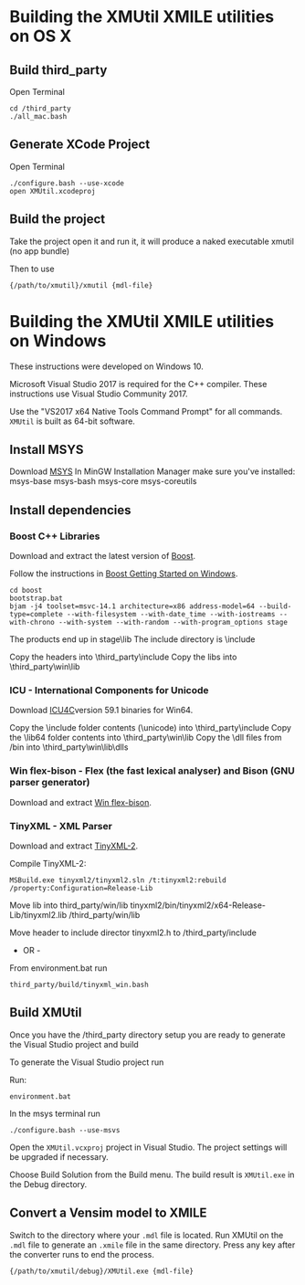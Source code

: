 # Building the XMUtil XMILE utilities on OS X

## Build third_party
Open Terminal 

~~~
cd /third_party
./all_mac.bash
~~~

## Generate XCode Project

Open Terminal

~~~
./configure.bash --use-xcode
open XMUtil.xcodeproj
~~~

## Build the project

Take the project open it and run it, it will produce a naked executable xmutil (no app bundle)

Then to use
~~~
{/path/to/xmutil}/xmutil {mdl-file}
~~~

# Building the XMUtil XMILE utilities on Windows

These instructions were developed on Windows 10.

Microsoft Visual Studio 2017 is required for the C++ compiler. These instructions use Visual Studio Community 2017.

Use the "VS2017 x64 Native Tools Command Prompt" for all commands. `XMUtil` is built as 64-bit software.

## Install MSYS

Download [MSYS](http://www.mingw.org/wiki/MSYS) 
In MinGW Installation Manager make sure you've installed:
    msys-base msys-bash msys-core msys-coreutils

## Install dependencies

### Boost C++ Libraries

Download and extract the latest version of [Boost](http://www.boost.org/users/download/).

Follow the instructions in [Boost Getting Started on Windows](http://www.boost.org/doc/libs/1_63_0/more/getting_started/windows.html).

~~~
cd boost
bootstrap.bat
bjam -j4 toolset=msvc-14.1 architecture=x86 address-model=64 --build-type=complete --with-filesystem --with-date_time --with-iostreams --with-chrono --with-system --with-random --with-program_options stage
~~~

The products end up in stage\lib
The include directory is \include

Copy the headers into \third_party\include
Copy the libs into \third_party\win\lib

### ICU - International Components for Unicode

Download [ICU4C](http://site.icu-project.org/download/59#TOC-ICU4C-Download)version 59.1 binaries for Win64.

Copy the \include folder contents (\unicode) into \third_party\include
Copy the \lib64 folder contents into \third_party\win\lib
Copy the \dll files from /bin into \third_party\win\lib\dlls

### Win flex-bison - Flex (the fast lexical analyser) and Bison (GNU parser generator)

Download and extract [Win flex-bison](http://sourceforge.net/projects/winflexbison/).

### TinyXML - XML Parser

Download and extract [TinyXML-2](https://github.com/leethomason/tinyxml2).

Compile TinyXML-2:

~~~
MSBuild.exe tinyxml2/tinyxml2.sln /t:tinyxml2:rebuild /property:Configuration=Release-Lib
~~~

Move lib into third_party/win/lib
tinyxml2/bin/tinyxml2/x64-Release-Lib/tinyxml2.lib /third_party/win/lib

Move header to include director
tinyxml2.h to /third_party/include

- OR -

From environment.bat run 

~~~
third_party/build/tinyxml_win.bash
~~~

## Build XMUtil

Once you have the /third_party directory setup you are ready to generate the Visual Studio project and build

To generate the Visual Studio project run

Run:

~~~
environment.bat
~~~

In the msys terminal run

~~~
./configure.bash --use-msvs 
~~~

Open the `XMUtil.vcxproj` project in Visual Studio. The project settings will be upgraded if necessary.

Choose Build Solution from the Build menu. The build result is `XMUtil.exe` in the Debug directory.

## Convert a Vensim model to XMILE

Switch to the directory where your `.mdl` file is located. Run XMUtil on the `.mdl` file to generate an `.xmile` file in the same directory. Press any key after the converter runs to end the process.
~~~
{/path/to/xmutil/debug}/XMUtil.exe {mdl-file}
~~~
